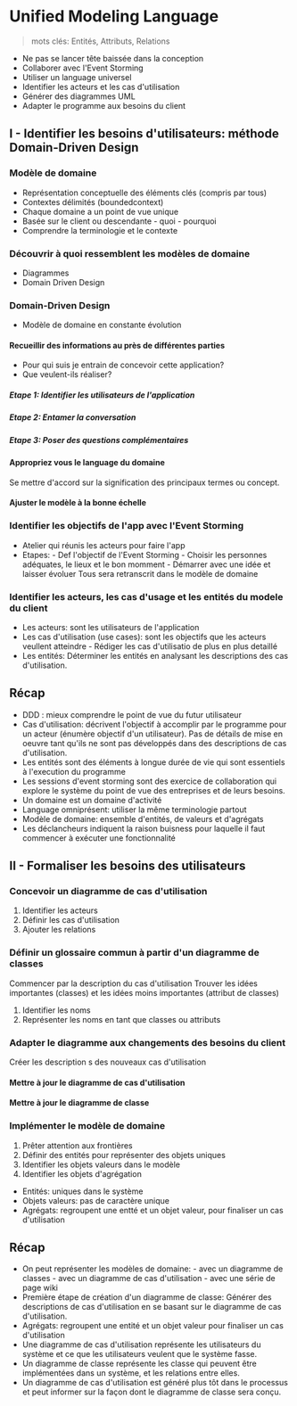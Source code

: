 # Unified Modeling Language
> mots clés: Entités, Attributs, Relations

- Ne pas se lancer tête baissée dans la conception
- Collaborer avec l'Event Storming
- Utiliser un language universel
- Identifier les acteurs et les cas d'utilisation
- Générer des diagrammes UML
- Adapter le programme aux besoins du client

## I - Identifier les besoins d'utilisateurs: méthode Domain-Driven Design
### Modèle de domaine
- Représentation conceptuelle des éléments clés (compris par tous)
- Contextes délimités (boundedcontext)
- Chaque domaine a un point de vue unique
- Basée sur le client ou descendante
        - quoi
        - pourquoi
- Comprendre la terminologie et le contexte

### Découvrir à quoi ressemblent les modèles de domaine
- Diagrammes
- Domain Driven Design


### Domain-Driven Design
- Modèle de domaine en constante évolution
#### Recueillir des informations au près de différentes parties
- Pour qui suis je entrain de concevoir cette application?
- Que veulent-ils réaliser?
##### Etape 1: Identifier les utilisateurs de l'application
##### Etape 2: Entamer la conversation
##### Etape 3: Poser des questions complémentaires

#### Appropriez vous le language du domaine
Se mettre d'accord sur la signification des principaux termes ou concept.
#### Ajuster le modèle à la bonne échelle

### Identifier les objectifs de l'app avec l'Event Storming
- Atelier qui réunis les acteurs pour faire l'app
- Etapes:
        - Def l'objectif de l'Event Storming
        - Choisir les personnes adéquates, le lieux et le bon momment
        - Démarrer avec une idée et laisser évoluer
         Tous sera retranscrit dans le modèle de domaine
### Identifier les acteurs, les cas d'usage et les entités du modele du client
- Les acteurs: sont les utilisateurs de l'application
- Les cas d'utilisation (use cases): sont les objectifs que les acteurs veullent atteindre
        - Rédiger les cas d'utilisatio de plus en plus detaillé
- Les entités: Déterminer les entités en analysant les descriptions des cas d'utilisation.

## Récap
- DDD : mieux comprendre le point de vue du futur utilisateur
- Cas d'utilisation: décrivent l'objectif à accomplir par le programme pour un acteur (énumère objectif d'un utilisateur). Pas de détails de mise en oeuvre tant qu'ils ne sont pas développés dans des descriptions de cas d'utilisation.
- Les entités sont des éléments à longue durée de vie qui sont essentiels à l'execution du programme
- Les sessions d'event storming sont des exercice de collaboration qui explore le système du point de vue des entreprises et de leurs besoins.
- Un domaine est un domaine d'activité
- Language omniprésent: utiliser la même terminologie partout
- Modèle de domaine: ensemble d'entités, de valeurs et d'agrégats
- Les déclancheurs indiquent la raison buisness pour laquelle il faut commencer à exécuter une fonctionnalité

## II - Formaliser les besoins des utilisateurs
### Concevoir un diagramme de cas d'utilisation
1. Identifier les acteurs
2. Définir les cas d'utilisation
3. Ajouter les relations
### Définir un glossaire commun à partir d'un diagramme de classes
Commencer par la description du cas d'utilisation
Trouver les idées importantes (classes) et les idées moins importantes (attribut de classes)
1. Identifier les noms
2. Représenter les noms en tant que classes ou attributs
### Adapter le diagramme aux changements des besoins du client
Créer les description s des nouveaux cas d'utilisation
#### Mettre à jour le diagramme de cas d'utilisation
#### Mettre à jour le diagramme de classe
### Implémenter le modèle de domaine
1. Prêter attention aux frontières
2. Définir des entités pour représenter des objets uniques
3. Identifier les objets valeurs dans le modèle
4. Identifier les objets d'agrégation

- Entités: uniques dans le système
- Objets valeurs: pas de caractère unique
- Agrégats: regroupent une entté et un objet valeur, pour finaliser un cas d'utilisation

## Récap
- On peut représenter les modèles de domaine:
        - avec un diagramme de classes
        - avec un diagramme de cas d'utilisation
        - avec une série de page wiki
- Première étape de création d'un diagramme de classe: Générer des descriptions de cas d'utilisation en se basant sur le diagramme de cas d'utilisation.
- Agrégats: regroupent une entité et un objet valeur pour finaliser un cas d'utilisation
- Une diagramme de cas d'utilisation représente les utilisateurs du système et ce que les utilisateurs veulent que le système fasse.
- Un diagramme de classe représente les classe qui peuvent être implémentées dans un système, et les relations entre elles.
- Un diagramme de cas d'utilisation est généré plus tôt dans le processus et peut informer sur la façon dont le diagramme de classe sera conçu.

